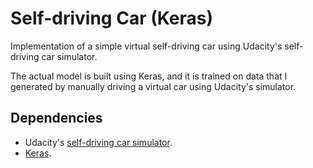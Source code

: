 # Self-driving Car (Keras)

Implementation of a simple virtual self-driving car using Udacity's self-driving car simulator.

The actual model is built using Keras, and it is trained on data that I generated by manually driving a virtual car using Udacity's simulator.

## Dependencies

- Udacity's [self-driving car simulator](https://github.com/udacity/self-driving-car-sim).
- [Keras](https://keras.io/).

